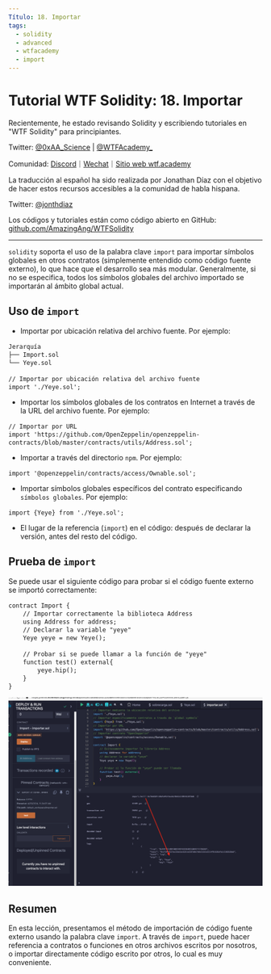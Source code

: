 ```yaml
---
Título: 18. Importar
tags:
  - solidity
  - advanced
  - wtfacademy
  - import
---
```


# Tutorial WTF Solidity: 18. Importar

Recientemente, he estado revisando Solidity y escribiendo tutoriales en "WTF Solidity" para principiantes.

Twitter: [@0xAA_Science](https://twitter.com/0xAA_Science) | [@WTFAcademy_](https://twitter.com/WTFAcademy_)

Comunidad: [Discord](https://discord.gg/5akcruXrsk)｜[Wechat](https://docs.google.com/forms/d/e/1FAIpQLSe4KGT8Sh6sJ7hedQRuIYirOoZK_85miz3dw7vA1-YjodgJ-A/viewform?usp=sf_link)｜[Sitio web wtf.academy](https://wtf.academy)

La traducción al español ha sido realizada por Jonathan Díaz con el objetivo de hacer estos recursos accesibles a la comunidad de habla hispana.

Twitter: [@jonthdiaz](https://twitter.com/jonthdiaz)

Los códigos y tutoriales están como código abierto en GitHub: [github.com/AmazingAng/WTFSolidity](https://github.com/AmazingAng/WTFSolidity)

-----

`solidity` soporta el uso de la palabra clave `import` para importar símbolos globales en otros contratos
(simplemente entendido como código fuente externo), lo que hace que el desarrollo sea más modular. Generalmente,
si no se especifica, todos los símbolos globales del archivo importado se importarán al ámbito global actual.

## Uso de `import`

- Importar por ubicación relativa del archivo fuente. Por ejemplo:

```solidity
Jerarquía
├── Import.sol
└── Yeye.sol

// Importar por ubicación relativa del archivo fuente
import './Yeye.sol';
```

- Importar los símbolos globales de los contratos en Internet a través de la URL del archivo fuente. Por ejemplo:
```solidity
// Importar por URL
import 'https://github.com/OpenZeppelin/openzeppelin-contracts/blob/master/contracts/utils/Address.sol';
```

- Importar a través del directorio `npm`. Por ejemplo:
```solidity
import '@openzeppelin/contracts/access/Ownable.sol';
```

- Importar símbolos globales específicos del contrato especificando `símbolos globales`. Por ejemplo:
```solidity
import {Yeye} from './Yeye.sol';
```

- El lugar de la referencia (`import`) en el código: después de declarar la versión, antes del resto del código.

## Prueba de `import`

Se puede usar el siguiente código para probar si el código fuente externo se importó correctamente:

```solidity
contract Import {
    // Importar correctamente la biblioteca Address
    using Address for address;
    // Declarar la variable "yeye"
    Yeye yeye = new Yeye();

    // Probar si se puede llamar a la función de "yeye"
    function test() external{
        yeye.hip();
    }
}
```

![result](./img/18-1.png)

## Resumen
En esta lección, presentamos el método de importación de código fuente externo usando la palabra clave `import`. A través de `import`,
puede hacer referencia a contratos o funciones en otros archivos escritos por nosotros,
o importar directamente código escrito por otros, lo cual es muy conveniente.
